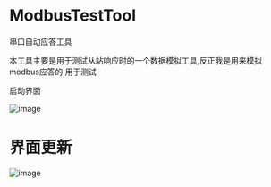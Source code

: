 # ModbusTestTool
 串口自动应答工具
 
 本工具主要是用于测试从站响应时的一个数据模拟工具,反正我是用来模拟modbus应答的 用于测试
 
 启动界面
 
![image](https://user-images.githubusercontent.com/28168503/125747230-14effc77-61d8-4323-9420-c156583322dd.png)

# 界面更新

![image](https://user-images.githubusercontent.com/28168503/125915840-643c593f-12a7-46df-9cf8-16d42aa96b55.png)
